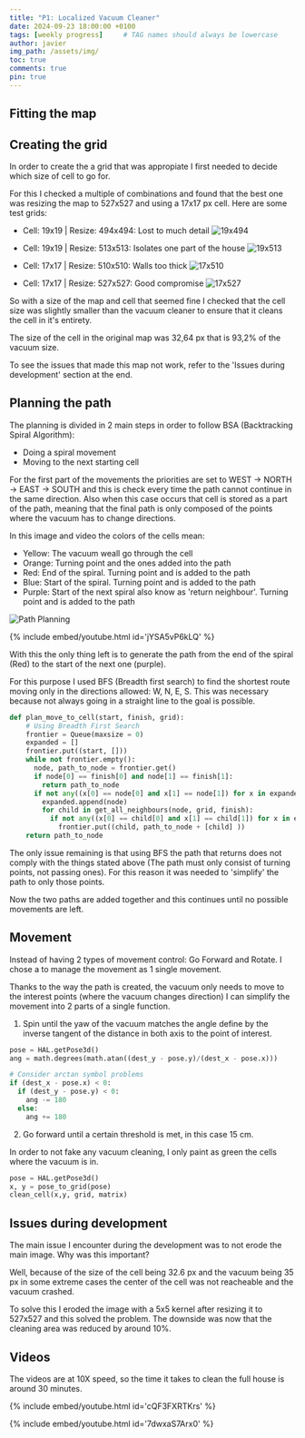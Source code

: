 ```yaml
---
title: "P1: Localized Vacuum Cleaner"
date: 2024-09-23 18:00:00 +0100
tags: [weekly progress]     # TAG names should always be lowercase
author: javier
img_path: /assets/img/
toc: true
comments: true
pin: true
---
```


## Fitting the map

## Creating the grid

In order to create the a grid that was appropiate I first needed to decide which size of cell to go for.

For this I checked a multiple of combinations and found that the best one was resizing the map to 527x527 and using a 17x17 px cell. Here are some test grids:

* Cell: 19x19 | Resize: 494x494: Lost to much detail
![19x494](19x494.png)

* Cell: 19x19 | Resize: 513x513: Isolates one part of the house
![19x513](19x513.png)

* Cell: 17x17 | Resize: 510x510: Walls too thick
![17x510](17x510.png)

* Cell: 17x17 | Resize: 527x527: Good compromise
![17x527](17x527.png)

So with a size of the map and cell that seemed fine I checked that the cell size was slightly smaller than the vacuum cleaner to ensure that it cleans the cell in it's entirety.

The size of the cell in the original map was 32,64 px that is 93,2% of the vacuum size.

To see the issues that made this map not work, refer to the 'Issues during development' section at the end.

## Planning the path

The planning is divided in 2 main steps in order to follow BSA (Backtracking Spiral Algorithm):

* Doing a spiral movement
* Moving to the next starting cell

For the first part of the movements the priorities are set to WEST -> NORTH -> EAST -> SOUTH and this is check every time the path cannot continue in the same direction. Also when this case occurs that cell is stored as a part of the path, meaning that the final path is only composed of the points where the vacuum has to change directions.

In this image and video the colors of the cells mean:

* Yellow: The vacuum weall go through the cell
* Orange: Turning point and the ones added into the path
* Red: End of the spiral. Turning point and is added to the path
* Blue: Start of the spiral. Turning point and is added to the path
* Purple: Start of the next spiral also know as 'return neighbour'. Turning point and is added to the path

![Path Planning](Path1.png)

{% include embed/youtube.html id='jYSA5vP6kLQ' %}

With this the only thing left is to generate the path from the end of the spiral (Red) to the start of the next one (purple).

For this purpose I used BFS (Breadth first search) to find the shortest route moving only in the directions allowed: W, N, E, S.
This was necessary because not always going in a straight line to the goal is possible.

```python
def plan_move_to_cell(start, finish, grid):
    # Using Breadth First Search
    frontier = Queue(maxsize = 0) 
    expanded = [] 
    frontier.put((start, []))
    while not frontier.empty():
      node, path_to_node = frontier.get()
      if node[0] == finish[0] and node[1] == finish[1]:
        return path_to_node
      if not any((x[0] == node[0] and x[1] == node[1]) for x in expanded): 
        expanded.append(node)
        for child in get_all_neighbours(node, grid, finish):
          if not any((x[0] == child[0] and x[1] == child[1]) for x in expanded):
            frontier.put((child, path_to_node + [child] ))
    return path_to_node
```

The only issue remaining is that using BFS the path that returns does not comply with the things stated above (The path must only consist of turning points, not passing ones). For this reason it was needed to 'simplify' the path to only those points.

Now the two paths are added together and this continues until no possible movements are left.

## Movement

Instead of having 2 types of movement control: Go Forward and Rotate. I chose a to manage the movement as 1 single movement.

Thanks to the way the path is created, the vacuum only needs to move to the interest points (where the vacuum changes direction) I can simplify the movement into 2 parts of a single function.

1. Spin until the yaw of the vacuum matches the angle define by the inverse tangent of the distance in both axis to the point of interest.

```python
pose = HAL.getPose3d()
ang = math.degrees(math.atan((dest_y - pose.y)/(dest_x - pose.x)))

# Consider arctan symbol problems
if (dest_x - pose.x) < 0:
  if (dest_y - pose.y) < 0:
    ang -= 180
  else:
    ang += 180
```

2. Go forward until a certain threshold is met, in this case 15 cm.

In order to not fake any vacuum cleaning, I only paint as green the cells where the vacuum is in.

```python
pose = HAL.getPose3d()
x, y = pose_to_grid(pose)
clean_cell(x,y, grid, matrix)
```


## Issues during development

The main issue I encounter during the development was to not erode the main image. Why was this important?

Well, because of the size of the cell being 32.6 px and the vacuum being 35 px in some extreme cases the center of the cell was not reacheable and the vacuum crashed.

To solve this I eroded the image with a 5x5 kernel after resizing it to 527x527 and this solved the problem. The downside was now that the cleaning area was reduced by around 10%.

## Videos

The videos are at 10X speed, so the time it takes to clean the full house is around 30 minutes.

{% include embed/youtube.html id='cQF3FXRTKrs' %}

{% include embed/youtube.html id='7dwxaS7Arx0' %}
